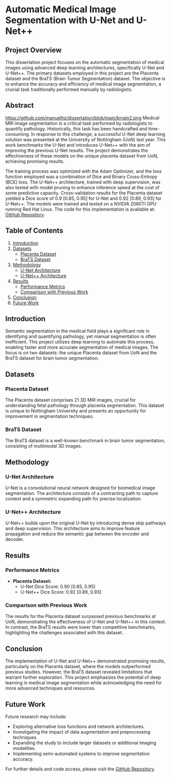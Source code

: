 # Automatic Medical Image Segmentation with U-Net and U-Net++

## Project Overview

This dissertation project focuses on the automatic segmentation of medical images using advanced deep learning architectures, specifically U-Net and U-Net++. The primary datasets employed in this project are the Placenta dataset and the BraTS (Brain Tumor Segmentation) dataset. The objective is to enhance the accuracy and efficiency of medical image segmentation, a crucial task traditionally performed manually by radiologists.

## Abstract
https://github.com/manuelhz/dissertation/blob/main/brrain2.png
Medical MRI image segmentation is a critical task performed by radiologists to quantify pathology. Historically, this task has been handcrafted and time-consuming. In response to this challenge, a successful U-Net deep learning solution was presented at the University of Nottingham (UoN) last year. This work benchmarks the U-Net and introduces U-Net++ with the aim of improving the previous U-Net results. The project demonstrates the effectiveness of these models on the unique placenta dataset from UoN, achieving promising results.

The training process was optimized with the Adam Optimizer, and the loss function employed was a combination of Dice and Binary Cross-Entropy (BCE) loss. The U-Net++ architecture, trained with deep supervision, was also tested with model pruning to enhance inference speed at the cost of some predictive capacity. Cross-validation results for the Placenta dataset yielded a Dice score of 0.9 [0.85, 0.95] for U-Net and 0.92 [0.89, 0.93] for U-Net++. The models were trained and tested on a NVIDIA 2080TI GPU running Red Hat Linux. The code for this implementation is available at: [GitHub Repository](https://github.com/manuelhz/dissertation).

## Table of Contents

1. [Introduction](#introduction)
2. [Datasets](#datasets)
   - [Placenta Dataset](#placenta-dataset)
   - [BraTS Dataset](#brats-dataset)
3. [Methodology](#methodology)
   - [U-Net Architecture](#u-net-architecture)
   - [U-Net++ Architecture](#u-net++-architecture)
4. [Results](#results)
   - [Performance Metrics](#performance-metrics)
   - [Comparison with Previous Work](#comparison-with-previous-work)
5. [Conclusion](#conclusion)
6. [Future Work](#future-work)

## Introduction

Semantic segmentation in the medical field plays a significant role in identifying and quantifying pathology, yet manual segmentation is often inefficient. This project utilizes deep learning to automate this process, enabling faster and more accurate segmentation of medical images. The focus is on two datasets: the unique Placenta dataset from UoN and the BraTS dataset for brain tumor segmentation.

## Datasets

### Placenta Dataset
The Placenta dataset comprises 21 3D MRI images, crucial for understanding fetal pathology through placenta segmentation. This dataset is unique to Nottingham University and presents an opportunity for improvement in segmentation techniques.

### BraTS Dataset
The BraTS dataset is a well-known benchmark in brain tumor segmentation, consisting of multimodal 3D images.

## Methodology

### U-Net Architecture
U-Net is a convolutional neural network designed for biomedical image segmentation. The architecture consists of a contracting path to capture context and a symmetric expanding path for precise localization.

### U-Net++ Architecture
U-Net++ builds upon the original U-Net by introducing dense skip pathways and deep supervision. This architecture aims to improve feature propagation and reduce the semantic gap between the encoder and decoder.

## Results

### Performance Metrics
- **Placenta Dataset:**
  - U-Net Dice Score: 0.90 [0.85, 0.95]
  - U-Net++ Dice Score: 0.92 [0.89, 0.93]

### Comparison with Previous Work
The results for the Placenta dataset surpassed previous benchmarks at UoN, demonstrating the effectiveness of U-Net and U-Net++ in this context. In contrast, the BraTS results were lower than competitive benchmarks, highlighting the challenges associated with this dataset.

## Conclusion

The implementation of U-Net and U-Net++ demonstrated promising results, particularly on the Placenta dataset, where the models outperformed previous studies. However, the BraTS dataset revealed limitations that warrant further exploration. This project emphasizes the potential of deep learning in medical image segmentation while acknowledging the need for more advanced techniques and resources.

## Future Work

Future research may include:
- Exploring alternative loss functions and network architectures.
- Investigating the impact of data augmentation and preprocessing techniques.
- Expanding the study to include larger datasets or additional imaging modalities.
- Implementing semi-automated systems to improve segmentation accuracy.

For further details and code access, please visit the [GitHub Repository](https://github.com/manuelhz/dissertation).
